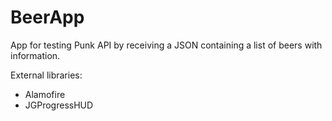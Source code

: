 # BeerApp

App for testing Punk API by receiving a JSON containing a list of beers with information.

External libraries:
- Alamofire
- JGProgressHUD
